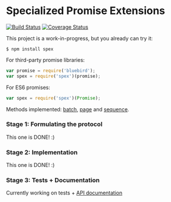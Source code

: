 # Specialized Promise Extensions

[![Build Status](https://travis-ci.org/vitaly-t/spex.svg?branch=master)](https://travis-ci.org/vitaly-t/spex)
[![Coverage Status](https://coveralls.io/repos/vitaly-t/spex/badge.svg?branch=master)](https://coveralls.io/r/vitaly-t/spex?branch=master)

This project is a work-in-progress, but you already can try it:
```
$ npm install spex
```
For third-party promise libraries:
```javascript
var promise = require('bluebird');
var spex = require('spex')(promise);
```
For ES6 promises:
```javascript
var spex = require('spex')(Promise);
```

Methods implemented: [batch], [page] and [sequence]. 

### Stage 1: Formulating the protocol

This one is DONE! :)

### Stage 2: Implementation

This one is DONE! :)

### Stage 3: Tests + Documentation 

Currently working on tests + [API documentation](API/index.md)

[batch]:API/batch.md
[page]:API/page.md
[sequence]:API/sequence.md

